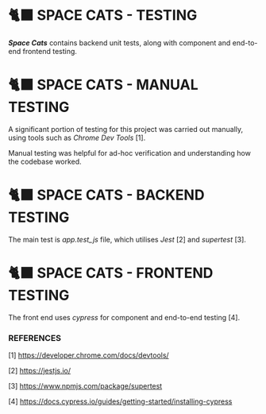 # 🐈‍⬛ SPACE CATS - TESTING

_**Space Cats**_ contains backend unit tests, along with component and end-to-end frontend testing.

# 🐈‍⬛ SPACE CATS - MANUAL TESTING

A significant portion of testing for this project was carried out manually, using tools such as _Chrome Dev Tools_ [1].

Manual testing was helpful for ad-hoc verification and understanding how the codebase worked.

# 🐈‍⬛ SPACE CATS - BACKEND TESTING

The main test is _app.test_js_ file, which utilises _Jest_ [2] and _supertest_ [3].

# 🐈‍⬛ SPACE CATS - FRONTEND TESTING

The front end uses _cypress_ for component and end-to-end testing [4].

### REFERENCES

[1] https://developer.chrome.com/docs/devtools/

[2] https://jestjs.io/

[3] https://www.npmjs.com/package/supertest

[4] https://docs.cypress.io/guides/getting-started/installing-cypress
